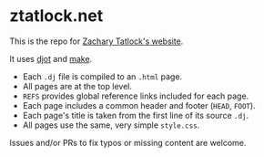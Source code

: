 # ztatlock.net

This is the repo for [Zachary Tatlock's website](https://ztatlock.net).

It uses
  [djot](https://djot.net/) and
  [make](https://www.gnu.org/software/make/).

- Each `.dj` file is compiled to an `.html` page.
- All pages are at the top level.
- `REFS` provides global reference links included for each page.
- Each page includes a common header and footer (`HEAD`, `FOOT`).
- Each page's title is taken from the first line of its source `.dj`.
- All pages use the same, very simple `style.css`.

Issues and/or PRs to fix typos or missing content are welcome.
